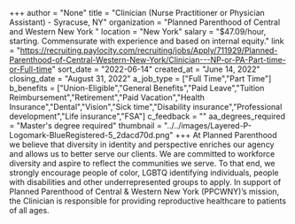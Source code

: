 +++
author = "None"
title = "Clinician (Nurse Practitioner or Physician Assistant) - Syracuse, NY"
organization = "Planned Parenthood of Central and Western New York "
location = "New York"
salary = "$47.09/hour, starting. Commensurate with experience and based on internal equity."
link = "https://recruiting.paylocity.com/recruiting/jobs/Apply/711929/Planned-Parenthood-of-Central-Western-New-York/Clinician---NP-or-PA-Part-time-or-Full-time"
sort_date = "2022-06-14"
created_at = "June 14, 2022"
closing_date = "August 31, 2022"
a_job_type = ["Full Time","Part Time"]
b_benefits = ["Union-Eligible","General Benefits","Paid Leave","Tuition Reimbursement","Retirement","Paid Vacation","Health Insurance","Dental","Vision","Sick time","Disability insurance","Professional development","Life insurance","FSA"]
c_feedback = ""
aa_degrees_required = "Master's degree required"
thumbnail = "../../images/Layered-P-Logomark-BlueRegistered-5_2dacd70d.png"
+++
At Planned Parenthood we believe that diversity in identity and perspective enriches our agency and allows us to better serve our clients. We are committed to workforce diversity and aspire to reflect the communities we serve. To that end, we strongly encourage people of color, LGBTQ identifying individuals, people with disabilities and other underrepresented groups to apply. In support of Planned Parenthood of Central & Western New York (PPCWNY)’s mission, the Clinician is responsible for providing reproductive healthcare to patients of all ages.